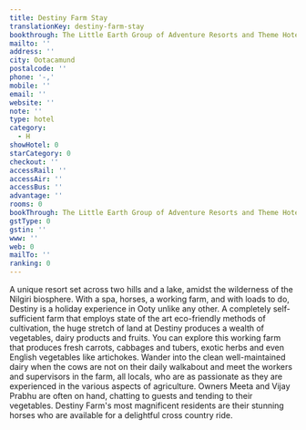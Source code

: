```yaml
---
title: Destiny Farm Stay
translationKey: destiny-farm-stay
bookthrough: The Little Earth Group of Adventure Resorts and Theme Hotels
mailto: ''
address: ''
city: Ootacamund
postalcode: ''
phone: '-,'
mobile: ''
email: ''
website: ''
note: ''
type: hotel
category:
  - H
showHotel: 0
starCategory: 0
checkout: ''
accessRail: ''
accessAir: ''
accessBus: ''
advantage: ''
rooms: 0
bookThrough: The Little Earth Group of Adventure Resorts and Theme Hotels
gstType: 0
gstin: ''
www: ''
web: 0
mailTo: ''
ranking: 0
---
```







A unique resort set across two hills and a lake, amidst the wilderness of the Nilgiri biosphere. With a spa, horses, a working farm, and with loads to do, Destiny is a holiday experience in Ooty unlike any other.    A completely self-sufficient farm that employs state of the art eco-friendly methods of cultivation, the huge stretch of land at Destiny produces a wealth of vegetables, dairy products and fruits. You can explore this working farm that produces fresh carrots, cabbages and tubers, exotic herbs and even English vegetables like artichokes. Wander into the clean well-maintained dairy when the cows are not on their daily walkabout and meet the workers and supervisors in the farm, all locals, who are as passionate as they are experienced in the various aspects of agriculture. Owners Meeta and Vijay Prabhu are often on hand, chatting to guests and tending to their vegetables.    Destiny Farm's most magnificent residents are their stunning horses who are available for a delightful cross country ride.